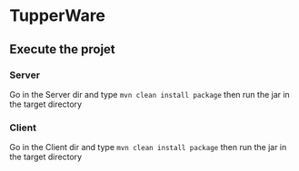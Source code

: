 # TupperWare

## Execute the projet

### Server

Go in the Server dir and type `mvn clean install package` then run the jar in the target directory


### Client

Go in the Client dir and type `mvn clean install package` then run the jar in the target directory
